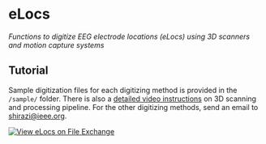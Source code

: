 # eLocs
*Functions to digitize EEG electrode locations (eLocs) using 3D scanners and motion capture systems*

## Tutorial
Sample digitization files for each digitizing method is provided in the `/sample/` folder. 
There is also a [detailed video instructions](https://youtu.be/n3VPYsReuq4) on 3D scanning and processing pipeline. 
For the other digitizing methods, send an email to [shirazi@ieee.org](mailto:shirazi@ieee.org).


[![View eLocs on File Exchange](https://www.mathworks.com/matlabcentral/images/matlab-file-exchange.svg)](https://www.mathworks.com/matlabcentral/fileexchange/74007-elocs)
